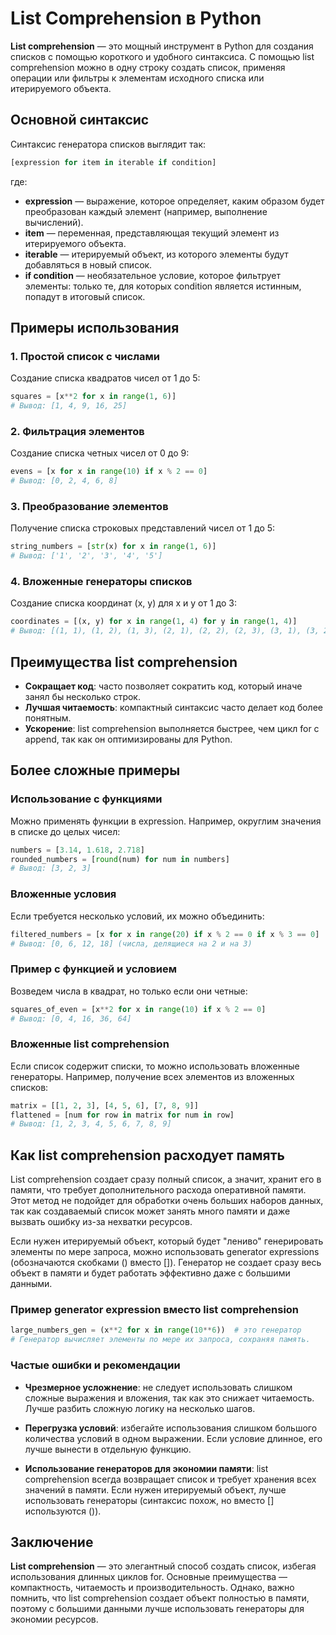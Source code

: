# List Comprehension в Python

**List comprehension** — это мощный инструмент в Python для создания списков с помощью короткого и удобного синтаксиса. С помощью list comprehension можно в одну строку создать список, применяя операции или фильтры к элементам исходного списка или итерируемого объекта.

## Основной синтаксис

Синтаксис генератора списков выглядит так:

```python
[expression for item in iterable if condition]
```

где:

* **expression** — выражение, которое определяет, каким образом будет преобразован каждый элемент (например, выполнение вычислений).  
* **item** — переменная, представляющая текущий элемент из итерируемого объекта.  
* **iterable** — итерируемый объект, из которого элементы будут добавляться в новый список.  
* **if condition** — необязательное условие, которое фильтрует элементы: только те, для которых condition является истинным, попадут в итоговый список.

## Примеры использования

### 1. Простой список с числами

Создание списка квадратов чисел от 1 до 5:

```python
squares = [x**2 for x in range(1, 6)]
# Вывод: [1, 4, 9, 16, 25]
```

### 2. Фильтрация элементов

Создание списка четных чисел от 0 до 9:

```python
evens = [x for x in range(10) if x % 2 == 0]
# Вывод: [0, 2, 4, 6, 8]
```

### 3. Преобразование элементов

Получение списка строковых представлений чисел от 1 до 5:

```python
string_numbers = [str(x) for x in range(1, 6)]
# Вывод: ['1', '2', '3', '4', '5']
```

### 4. Вложенные генераторы списков

Создание списка координат (x, y) для x и y от 1 до 3:

```python
coordinates = [(x, y) for x in range(1, 4) for y in range(1, 4)]
# Вывод: [(1, 1), (1, 2), (1, 3), (2, 1), (2, 2), (2, 3), (3, 1), (3, 2), (3, 3)]
```

## Преимущества list comprehension

* **Сокращает код**: часто позволяет сократить код, который иначе занял бы несколько строк.
* **Лучшая читаемость**: компактный синтаксис часто делает код более понятным.
* **Ускорение**: list comprehension выполняется быстрее, чем цикл for с append, так как он оптимизированы для Python.

## Более сложные примеры

### Использование с функциями

Можно применять функции в expression. Например, округлим значения в списке до целых чисел:

```python
numbers = [3.14, 1.618, 2.718]
rounded_numbers = [round(num) for num in numbers]
# Вывод: [3, 2, 3]
```

### Вложенные условия

Если требуется несколько условий, их можно объединить:

```python
filtered_numbers = [x for x in range(20) if x % 2 == 0 if x % 3 == 0]
# Вывод: [0, 6, 12, 18] (числа, делящиеся на 2 и на 3)
```

### Пример с функцией и условием

Возведем числа в квадрат, но только если они четные:

```python
squares_of_even = [x**2 for x in range(10) if x % 2 == 0]
# Вывод: [0, 4, 16, 36, 64]
```

### Вложенные list comprehension

Если список содержит списки, то можно использовать вложенные генераторы. Например, получение всех элементов из вложенных списков:

```python
matrix = [[1, 2, 3], [4, 5, 6], [7, 8, 9]]
flattened = [num for row in matrix for num in row]
# Вывод: [1, 2, 3, 4, 5, 6, 7, 8, 9]
```

## Как list comprehension расходует память

List comprehension создает сразу полный список, а значит, хранит его в памяти, что требует дополнительного расхода оперативной памяти. Этот метод не подойдет для обработки очень больших наборов данных, так как создаваемый список может занять много памяти и даже вызвать ошибку из-за нехватки ресурсов.

Если нужен итерируемый объект, который будет "лениво" генерировать элементы по мере запроса, можно использовать generator expressions (обозначаются скобками () вместо []). Генератор не создает сразу весь объект в памяти и будет работать эффективно даже с большими данными.

### Пример generator expression вместо list comprehension

```python
large_numbers_gen = (x**2 for x in range(10**6))  # это генератор
# Генератор вычисляет элементы по мере их запроса, сохраняя память.
```

### Частые ошибки и рекомендации

* **Чрезмерное усложнение**: не следует использовать слишком сложные выражения и вложения, так как это снижает читаемость. Лучше разбить сложную логику на несколько шагов.

* **Перегрузка условий**: избегайте использования слишком большого количества условий в одном выражении. Если условие длинное, его лучше вынести в отдельную функцию.

* **Использование генераторов для экономии памяти**: list comprehension всегда возвращает список и требует хранения всех значений в памяти. Если нужен итерируемый объект, лучше использовать генераторы (синтаксис похож, но вместо [] используются ()).

## Заключение

**List comprehension** — это элегантный способ создать список, избегая использования длинных циклов for. Основные преимущества — компактность, читаемость и производительность. Однако, важно помнить, что list comprehension создает объект полностью в памяти, поэтому с большими данными лучше использовать генераторы для экономии ресурсов.